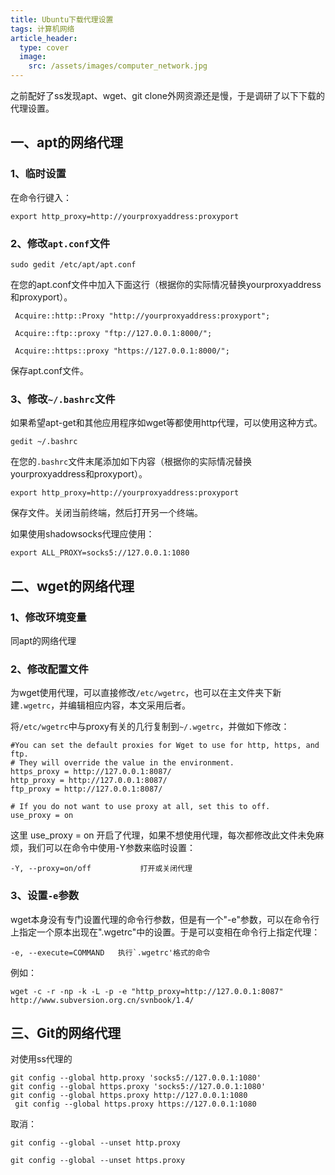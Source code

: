 ```yaml
---
title: Ubuntu下载代理设置
tags: 计算机网络
article_header:
  type: cover
  image:
    src: /assets/images/computer_network.jpg
---
```


之前配好了ss发现apt、wget、git clone外网资源还是慢，于是调研了以下下载的代理设置。

<!--more-->

## 一、apt的网络代理

### 1、临时设置

在命令行键入：

```shell
export http_proxy=http://yourproxyaddress:proxyport
```

### 2、修改`apt.conf`文件

```sell
sudo gedit /etc/apt/apt.conf
```

 在您的apt.conf文件中加入下面这行（根据你的实际情况替换yourproxyaddress和proxyport）。

```shell
 Acquire::http::Proxy "http://yourproxyaddress:proxyport";

 Acquire::ftp::proxy "ftp://127.0.0.1:8000/";

 Acquire::https::proxy "https://127.0.0.1:8000/";
```


 保存apt.conf文件。

### 3、修改`~/.bashrc`文件

如果希望apt-get和其他应用程序如wget等都使用http代理，可以使用这种方式。

```shell
gedit ~/.bashrc
```

在您的`.bashrc`文件末尾添加如下内容（根据你的实际情况替换yourproxyaddress和proxyport）。

```shell
export http_proxy=http://yourproxyaddress:proxyport
```

保存文件。关闭当前终端，然后打开另一个终端。

如果使用shadowsocks代理应使用：

```shell
export ALL_PROXY=socks5://127.0.0.1:1080
```

## 二、wget的网络代理

### 1、修改环境变量

同apt的网络代理

### 2、修改配置文件

为wget使用代理，可以直接修改`/etc/wgetrc`，也可以在主文件夹下新建`.wgetrc`，并编辑相应内容，本文采用后者。

将`/etc/wgetrc`中与proxy有关的几行复制到`~/.wgetrc`，并做如下修改：

```
#You can set the default proxies for Wget to use for http, https, and ftp.
# They will override the value in the environment.
https_proxy = http://127.0.0.1:8087/
http_proxy = http://127.0.0.1:8087/
ftp_proxy = http://127.0.0.1:8087/

# If you do not want to use proxy at all, set this to off.
use_proxy = on
```

 这里 use_proxy = on 开启了代理，如果不想使用代理，每次都修改此文件未免麻烦，我们可以在命令中使用-Y参数来临时设置：

```
-Y, --proxy=on/off           打开或关闭代理
```

### 3、设置`-e`参数

wget本身没有专门设置代理的命令行参数，但是有一个"-e"参数，可以在命令行上指定一个原本出现在".wgetrc"中的设置。于是可以变相在命令行上指定代理：

```shell
-e, --execute=COMMAND   执行`.wgetrc'格式的命令
```

例如：

```shell
wget -c -r -np -k -L -p -e "http_proxy=http://127.0.0.1:8087" http://www.subversion.org.cn/svnbook/1.4/
```

## 三、Git的网络代理

对使用ss代理的

```shell
git config --global http.proxy 'socks5://127.0.0.1:1080'
git config --global https.proxy 'socks5://127.0.0.1:1080'
git config --global https.proxy http://127.0.0.1:1080
 git config --global https.proxy https://127.0.0.1:1080
```

取消：

```shell
git config --global --unset http.proxy

git config --global --unset https.proxy
```

